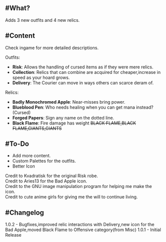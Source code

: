 #What?
---
Adds 3 new outfits and 4 new relics.

#Content
---
Check ingame for more detailed descriptions.

Outfits:
 * **Risk**: Allows the handling of cursed items as if they were mere relics.
 * **Collection**: Relics that can combine are acquired for cheaper,increase in speed as your hoard grows.
 * **Delivery**: The Courier can move in ways others can scarce deram of.

Relics:
 * **Badly Monochromed Apple**: Near-misses bring power.
 * **Blueblood Pen**: Who needs healing when you can get mana instead? (Cursed)
 * **Forged Papers**: Sign any name on the dotted line.
 * **Black Flame**: Fire damage has weight ~~BLACK FLAME,BLACK FLAME,GIANTS,GIANTS~~

#To-Do
---
 * Add more content.
 * Custom Palettes for the outfits.
 * Better Icon

Credit to Kvadratisk for the original Risk robe.\
Credit to Aries13 for the Bad Apple icon.\
Credit to the GNU image manipulation program for helping me make the icon.\
Credit to cute anime girls for giving me the will to continue living.

#Changelog
---
1.0.2 - Bugfixes,improved relic interactions with Delivery,new icon for the Bad Apple,moved Black Flame to Offensive category(from Misc)
1.0.1 - Initial Release
